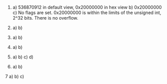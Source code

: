 1) a) 536870912 in default view, 0x20000000 in hex view
   b) 0x20000000
   c) No flags are set. 0x20000000 is within the limits of the unsigned int, 2^32 bits. There is no overflow.

2) a)
   b)
   
3) a)
   b)
   
4) a)
   b)
   
5) a)
   b)
   c)
   d)
   
6) a)
   b)

7 a)
  b)
  c)
